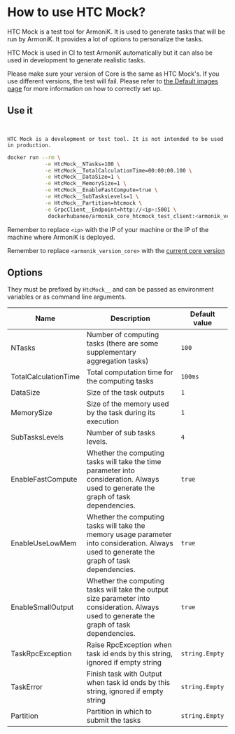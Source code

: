 # How to use HTC Mock?

HTC Mock is a test tool for ArmoniK. It is used to generate tasks that will be run by ArmoniK. It provides a lot of options to personalize the tasks.

HTC Mock is used in CI to test ArmoniK automatically but it can also be used in development to generate realistic tasks.

Please make sure your version of Core is the same as HTC Mock's. If you use different versions, the test will fail. Please refer to [the Default images page](../../user-guide/default-images.md) for more information on how to correctly set up.


## Use it


```{warning}


HTC Mock is a development or test tool. It is not intended to be used in production.

```

```bash [shell]
docker run --rm \
            -e HtcMock__NTasks=100 \
            -e HtcMock__TotalCalculationTime=00:00:00.100 \
            -e HtcMock__DataSize=1 \
            -e HtcMock__MemorySize=1 \
            -e HtcMock__EnableFastCompute=true \
            -e HtcMock__SubTasksLevels=1 \
            -e HtcMock__Partition=htcmock \
            -e GrpcClient__Endpoint=http://<ip>:5001 \
             dockerhubaneo/armonik_core_htcmock_test_client:<armonik_version_core>
```

Remember to replace `<ip>` with the IP of your machine or the IP of the machine where ArmoniK is deployed.

Remember to replace  `<armonik_version_core>` with the [current core version](https://github.com/aneoconsulting/ArmoniK/blob/main/versions.tfvars.json)

## Options

They must be prefixed by `HtcMock__` and can be passed as environment variables or as command line arguments.

| Name                 | Description                                                                                                                                  | Default value  |
|----------------------|----------------------------------------------------------------------------------------------------------------------------------------------|----------------|
| NTasks               | Number of computing tasks (there are some supplementary aggregation tasks)                                                                   | `100`          |
| TotalCalculationTime | Total computation time for the computing tasks                                                                                               | `100ms`        |
| DataSize             | Size of the task outputs                                                                                                                     | `1`            |
| MemorySize           | Size of the memory used by the task during its execution                                                                                     | `1`            |
| SubTasksLevels       | Number of sub tasks levels.                                                                                                                  | `4`            |
| EnableFastCompute    | Whether the computing tasks will take the time parameter into consideration. Always used to generate the graph of task dependencies.         | `true`         |
| EnableUseLowMem      | Whether the computing tasks will take the memory usage parameter into consideration. Always used to generate the graph of task dependencies. | `true`         |
| EnableSmallOutput    | Whether the computing tasks will take the output size parameter into consideration. Always used to generate the graph of task dependencies.  | `true`         |
| TaskRpcException     | Raise RpcException when task id ends by this string, ignored if empty string                                                                 | `string.Empty` |
| TaskError            | Finish task with Output when task id ends by this string, ignored if empty string                                                            | `string.Empty` |
| Partition            | Partition in which to submit the tasks                                                                                                       | `string.Empty` |
